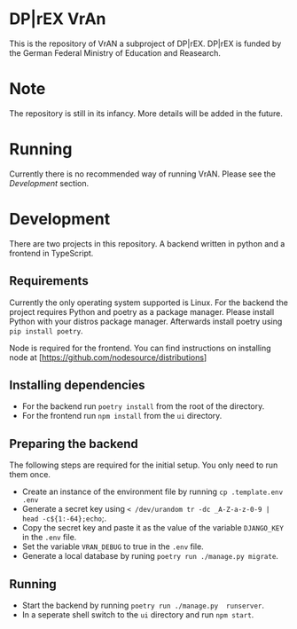 # DP|rEX VrAn
This is the repository of VrAN a subproject of DP|rEX.
DP|rEX is funded by the German Federal Ministry of Education and Reasearch.

# Note
The repository is still in its infancy.
More details will be added in the future.

# Running
Currently there is no recommended way of running VrAN.
Please see the _Development_ section.

# Development
There are two projects in this repository.
A backend written in python and a frontend in TypeScript.

## Requirements
Currently the only operating system supported is Linux.
For the backend the project requires Python and poetry as a package manager.
Please install Python with your distros package manager.
Afterwards install poetry using `pip install poetry`.

Node is required for the frontend.
You can find instructions on installing node at [https://github.com/nodesource/distributions]

## Installing dependencies
* For the backend run `poetry install` from the root of the directory.
* For the frontend run `npm install` from  the `ui` directory.


## Preparing the backend
The following steps are required for the initial setup.
You only need to run them once.
* Create an instance of the environment file by running `cp .template.env .env`
* Generate a secret key using `< /dev/urandom tr -dc _A-Z-a-z-0-9 | head -c${1:-64};echo`;.
* Copy the secret key and paste it as the value of the variable `DJANGO_KEY` in the `.env` file.
* Set the variable `VRAN_DEBUG` to true in the `.env` file.
* Generate a local database by runing `poetry run ./manage.py migrate`.
## Running
* Start the backend by running `poetry run ./manage.py  runserver`.
* In a seperate shell switch to the `ui` directory and run `npm start`.
